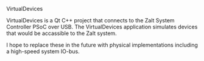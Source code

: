 VirtualDevices

VirtualDevices is a Qt C++ project that connects to the Zalt System Controller PSoC over USB.
The VirtualDevices application simulates devices that would be accassible to the Zalt system.

I hope to replace these in the future with physical implementations including a high-speed
system IO-bus. 